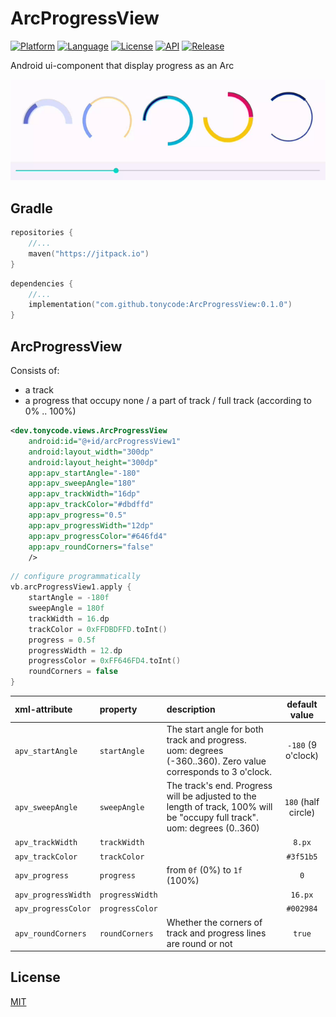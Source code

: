 ArcProgressView
===============

[![Platform](http://img.shields.io/badge/platform-android-brightgreen.svg?style=flat)](https://developer.android.com)
[![Language](http://img.shields.io/badge/language-kotlin-blue.svg?style=flat)](https://kotlinlang.org)
[![License](https://img.shields.io/badge/License-MIT-blue.svg)](LICENSE)
[![API](https://img.shields.io/badge/API-16%2B-blue.svg?style=flat)](https://apilevels.com)
[![Release](https://jitpack.io/v/tonycode/ArcProgressView.svg)](https://jitpack.io/#tonycode/ArcProgressView)

Android ui-component that display progress as an Arc

![demo](docs/demo.gif)


## Gradle

```kotlin
repositories {
    //...
    maven("https://jitpack.io")
}
```

```kotlin
dependencies {
    //...
    implementation("com.github.tonycode:ArcProgressView:0.1.0")
}
```


## ArcProgressView

Consists of:
- a track
- a progress that occupy none / a part of track / full track (according to 0% .. 100%)

```xml
<dev.tonycode.views.ArcProgressView
    android:id="@+id/arcProgressView1"
    android:layout_width="300dp"
    android:layout_height="300dp"
    app:apv_startAngle="-180"
    app:apv_sweepAngle="180"
    app:apv_trackWidth="16dp"
    app:apv_trackColor="#dbdffd"
    app:apv_progress="0.5"
    app:apv_progressWidth="12dp"
    app:apv_progressColor="#646fd4"
    app:apv_roundCorners="false"
    />
```

```kotlin
// configure programmatically
vb.arcProgressView1.apply {
    startAngle = -180f
    sweepAngle = 180f
    trackWidth = 16.dp
    trackColor = 0xFFDBDFFD.toInt()
    progress = 0.5f
    progressWidth = 12.dp
    progressColor = 0xFF646FD4.toInt()
    roundCorners = false
}
```

| xml-attribute       | property        | description                                                                                                                    |    default value    |
|:--------------------|:----------------|:-------------------------------------------------------------------------------------------------------------------------------|:-------------------:|
| `apv_startAngle`    | `startAngle`    | The start angle for both track and progress.<br/>uom: degrees (-360..360). Zero value corresponds to 3 o'clock.                | `-180` (9 o'clock)  |
| `apv_sweepAngle`    | `sweepAngle`    | The track's end. Progress will be adjusted to the length of track, 100% will be "occupy full track".<br/>uom: degrees (0..360) | `180` (half circle) |
| `apv_trackWidth`    | `trackWidth`    |                                                                                                                                |       `8.px`        |
| `apv_trackColor`    | `trackColor`    |                                                                                                                                |      `#3f51b5`      |
| `apv_progress`      | `progress`      | from `0f` (0%) to `1f` (100%)                                                                                                  |         `0`         |
| `apv_progressWidth` | `progressWidth` |                                                                                                                                |       `16.px`       |
| `apv_progressColor` | `progressColor` |                                                                                                                                |      `#002984`      |
| `apv_roundCorners`  | `roundCorners`  | Whether the corners of track and progress lines are round or not                                                               |       `true`        |


## License

[MIT](LICENSE)
